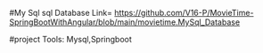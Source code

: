 #My Sql
 sql Database Link= https://github.com/V16-P/MovieTime-SpringBootWithAngular/blob/main/movietime.MySql_Database

#project Tools: Mysql,Springboot
